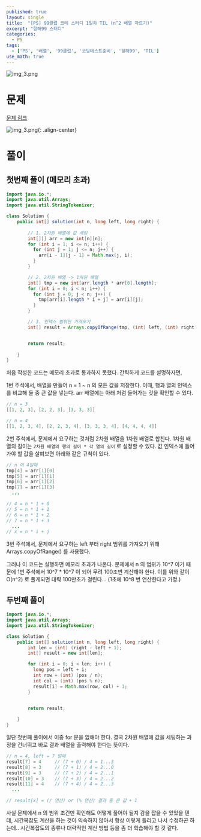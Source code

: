 ```yaml
---
published: true
layout: single
title:  "[PS] 99클럽 코테 스터디 1일차 TIL (n^2 배열 자르기)"
excerpt: "항해99 스터디"
categories:
  - PS
tags:
  - ['PS', '배열', '99클럽', '코딩테스트준비', '항해99', 'TIL']
use_math: true
---
```


![img_3.png](https://zhtmr.github.io/static-files-for-posting/images/20240722/99club_TIL_thumbnail/%EA%B8%B0%EB%B3%B8%ED%98%951_java.png?raw=true)

# 문제

[문제 링크](https://school.programmers.co.kr/learn/courses/30/lessons/87390)

![img_3.png](https://zhtmr.github.io/static-files-for-posting/images/20240722/ex.png?raw=true){: .align-center}

# 풀이

## 첫번째 풀이 (메모리 초과)

```java
import java.io.*;
import java.util.Arrays;
import java.util.StringTokenizer;

class Solution {
    public int[] solution(int n, long left, long right) {
        
        // 1. 2차원 배열에 값 세팅
        int[][] arr = new int[n][n];
        for (int i = 1; i <= n; i++) {
          for (int j = 1; j <= n; j++) {
            arr[i - 1][j - 1] = Math.max(j, i);
          }
        }

        // 2. 2차원 배열 -> 1차원 배열
        int[] tmp = new int[arr.length * arr[0].length];
        for (int i = 0; i < n; i++) {
          for (int j = 0; j < n; j++) {
            tmp[arr[i].length * i + j] = arr[i][j];
          }
        }

        // 3. 인덱스 범위만 가져오기
        int[] result = Arrays.copyOfRange(tmp, (int) left, (int) right + 1);


        return result;
    
    }
}
```

처음 작성한 코드는 메모리 초과로 통과하지 못했다. 간략하게 코드를 설명하자면, 

1번 주석에서, 배열을 만들어 n = 1 ~ n 의 모든 값을 저장한다. 이때, 행과 열의 인덱스를 비교해 둘 중 큰 값을 넣는다.
arr 배열에는 아래 처럼 들어가는 것을 확인할 수 있다.

```java
// n = 3
[[1, 2, 3], [2, 2, 3], [3, 3, 3]]

// n = 4
[[1, 2, 3, 4], [2, 2, 3, 4], [3, 3, 3, 4], [4, 4, 4, 4]]
```

2번 주석에서, 문제에서 요구하는 것처럼 2차원 배열을 1차원 배열로 합친다.
1차원 배열의 길이는 `2차원 배열의 행의 길이 * 각 열의 길이` 로 설정할 수 있다.
값 인덱스에 들어가야 할 값을 살펴보면 아래와 같은 규칙이 있다.

```java
// n 이 4일때
tmp[4] = arr[1][0]
tmp[5] = arr[1][1]
tmp[6] = arr[1][2]
tmp[7] = arr[1][3]
  ...

// 4 = n * 1 + 0
// 5 = n * 1 + 1
// 6 = n * 1 + 2
// 7 = n * 1 + 3
  ...
// x = n * i + j
```

3번 주석에서, 문제에서 요구하는 left 부터 right 범위를 가져오기 위해 Arrays.copyOfRange() 를 사용했다.

그러나 이 코드는 실행하면 메모리 초과가 나온다. 문제에서 n 의 범위가 10^7 이기 때문에 1번 주석에서 10^7 * 10^7 이 되어 무려 100조번 계산해야 한다.
이를 위와 같이 O(n^2) 로 풀게되면 대략 100만초가 걸린다... (1초에 10^8 번 연산한다고 가정.)

## 두번째 풀이
```java
import java.io.*;
import java.util.Arrays;
import java.util.StringTokenizer;

class Solution {
    public int[] solution(int n, long left, long right) {
        int len = (int) (right - left + 1);
        int[] result = new int[len];

        for (int i = 0; i < len; i++) {
          long pos = left + i;
          int row = (int) (pos / n);
          int col = (int) (pos % n);
          result[i] = Math.max(row, col) + 1;
        }


        return result;
    
    }
}
```

일단 첫번째 풀이에서 이중 for 문을 없애야 한다. 
결국 2차원 배열에 값을 세팅하는 과정을 건너뛰고 바로 결과 배열을 출력해야 한다는 뜻이다.
```java
// n = 4, left = 7 일때
result[7] = 4     // (7 + 0) / 4 = 1...3
result[8] = 3     // (7 + 1) / 4 = 2...0
result[9] = 3     // (7 + 2) / 4 = 2...1
result[10] = 3    // (7 + 3) / 4 = 2...2
result[11] = 4    // (7 + 4) / 4 = 2...3
  ...

// result[x] = (/ 연산) or (% 연산) 결과 중 큰 값 + 1
```

사실 문제에서 n 의 범위 조건만 확인해도 어떻게 풀어야 될지 감을 잡을 수 있었을 텐데, 시간복잡도 계산을 하는 것이 익숙하지 않아서 항상 이렇게 틀리고 나서 수정하곤 하는데.. 시간복잡도의 종류나 대략적인 계산 방법 등을 좀 더 학습해야 할 것 같다. 


